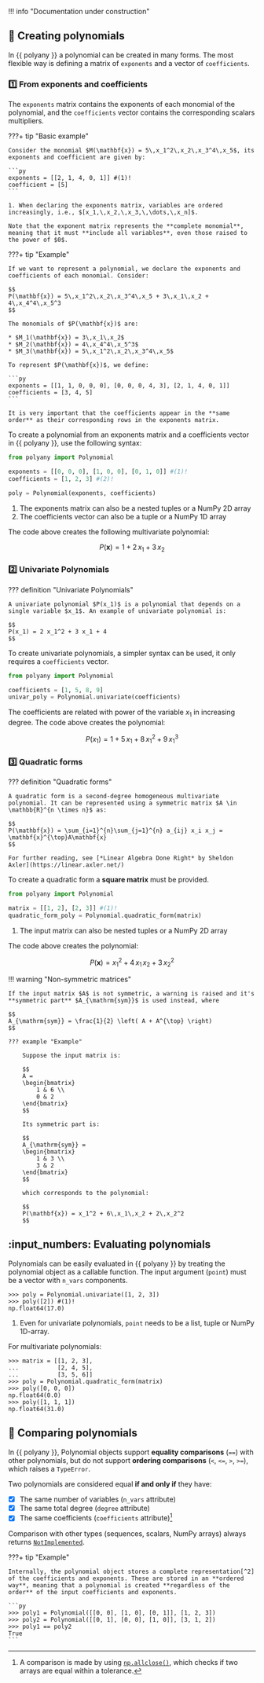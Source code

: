 !!! info "Documentation under construction"

## :pencil: Creating polynomials

In {{ polyany }} a polynomial can be created in many forms. The most flexible way is defining a matrix of `exponents` and a vector of `coefficients`.

### :one: From exponents and coefficients

The `exponents` matrix contains the exponents of each monomial of the polynomial, and the `coefficients` vector contains the corresponding scalars multipliers.

???+ tip "Basic example"

    Consider the monomial $M(\mathbf{x}) = 5\,x_1^2\,x_2\,x_3^4\,x_5$, its exponents and coefficient are given by:

    ```py
    exponents = [[2, 1, 4, 0, 1]] #(1)!
    coefficient = [5]
    ```

    1. When declaring the exponents matrix, variables are ordered increasingly, i.e., $[x_1,\,x_2,\,x_3,\,\dots,\,x_n]$.

    Note that the exponent matrix represents the **complete monomial**, meaning that it must **include all variables**, even those raised to the power of $0$.

???+ tip "Example"

    If we want to represent a polynomial, we declare the exponents and coefficients of each monomial. Consider:

    $$
    P(\mathbf{x}) = 5\,x_1^2\,x_2\,x_3^4\,x_5 + 3\,x_1\,x_2 + 4\,x_4^4\,x_5^3
    $$

    The monomials of $P(\mathbf{x})$ are:

    * $M_1(\mathbf{x}) = 3\,x_1\,x_2$
    * $M_2(\mathbf{x}) = 4\,x_4^4\,x_5^3$
    * $M_3(\mathbf{x}) = 5\,x_1^2\,x_2\,x_3^4\,x_5$

    To represent $P(\mathbf{x})$, we define:

    ```py
    exponents = [[1, 1, 0, 0, 0], [0, 0, 0, 4, 3], [2, 1, 4, 0, 1]]
    coefficients = [3, 4, 5]
    ```

    It is very important that the coefficients appear in the **same order** as their corresponding rows in the exponents matrix.

To create a polynomial from an exponents matrix and a coefficients vector in {{ polyany }}, use the following syntax:

```py
from polyany import Polynomial

exponents = [[0, 0, 0], [1, 0, 0], [0, 1, 0]] #(1)!
coefficients = [1, 2, 3] #(2)!

poly = Polynomial(exponents, coefficients)
```

1. The exponents matrix can also be a nested tuples or a NumPy 2D array
2. The coefficients vector can also be a tuple or a NumPy 1D array

The code above creates the following multivariate polynomial:

$$
P(\mathbf{x}) = 1 + 2\,x_1 + 3\,x_2
$$

### :two: Univariate Polynomials

??? definition "Univariate Polynomials"

    A univariate polynomial $P(x_1)$ is a polynomial that depends on a single variable $x_1$. An example of univariate polynomial is:

    $$
    P(x_1) = 2 x_1^2 + 3 x_1 + 4
    $$

To create univariate polynomials, a simpler syntax can be used, it only requires a `coefficients` vector.

```py
from polyany import Polynomial

coefficients = [1, 5, 8, 9]
univar_poly = Polynomial.univariate(coefficients)
```

The coefficients are related with power of the variable $x_1$ in increasing degree. The code above creates the polynomial:

$$
P(x_1) = 1 + 5\,x_1 + 8\,x_1^2 + 9\,x_1^3
$$

### :three: Quadratic forms

??? definition "Quadratic forms"

    A quadratic form is a second-degree homogeneous multivariate polynomial. It can be represented using a symmetric matrix $A \in \mathbb{R}^{n \times n}$ as:

    $$
    P(\mathbf{x}) = \sum_{i=1}^{n}\sum_{j=1}^{n} a_{ij} x_i x_j = \mathbf{x}^{\top}A\mathbf{x}
    $$

    For further reading, see [*Linear Algebra Done Right* by Sheldon Axler](https://linear.axler.net/)

To create a quadratic form a **square matrix** must be provided.

```py
from polyany import Polynomial

matrix = [[1, 2], [2, 3]] #(1)!
quadratic_form_poly = Polynomial.quadratic_form(matrix)
```

1. The input matrix can also be nested tuples or a NumPy 2D array

The code above creates the polynomial:

$$
P(\mathbf{x}) = x_1^2 + 4\,x_1\,x_2 + 3\,x_2^2
$$

!!! warning "Non-symmetric matrices"

    If the input matrix $A$ is not symmetric, a warning is raised and it's **symmetric part** $A_{\mathrm{sym}}$ is used instead, where

    $$
    A_{\mathrm{sym}} = \frac{1}{2} \left( A + A^{\top} \right)
    $$

    ??? example "Example"

        Suppose the input matrix is:

        $$
        A =
        \begin{bmatrix}
            1 & 6 \\
            0 & 2
        \end{bmatrix}
        $$

        Its symmetric part is:

        $$
        A_{\mathrm{sym}} =
        \begin{bmatrix}
            1 & 3 \\
            3 & 2
        \end{bmatrix}
        $$

        which corresponds to the polynomial:

        $$
        P(\mathbf{x}) = x_1^2 + 6\,x_1\,x_2 + 2\,x_2^2
        $$

## :input_numbers: Evaluating polynomials

Polynomials can be easily evaluated in {{ polyany }} by treating the polynomial object as a callable function.
The input argument (`point`) must be a vector with `n_vars` components.

```pycon
>>> poly = Polynomial.univariate([1, 2, 3])
>>> poly([2]) #(1)!
np.float64(17.0)
```

1. Even for univariate polynomials, `point` needs to be a list, tuple or NumPy 1D-array.

For multivariate polynomials:

```pycon
>>> matrix = [[1, 2, 3],
...           [2, 4, 5],
...           [3, 5, 6]]
>>> poly = Polynomial.quadratic_form(matrix)
>>> poly([0, 0, 0])
np.float64(0.0)
>>> poly([1, 1, 1])
np.float64(31.0)
```

## :heavy_equals_sign: Comparing polynomials

In {{ polyany }}, Polynomial objects support **equality comparisons** (`==`) with other polynomials, but do not support **ordering comparisons** (`<`, `<=`, `>`, `>=`), which raises a `TypeError`.

Two polynomials are considered equal **if and only if** they have:

- [x] The same number of variables (`n_vars` attribute)
- [x] The same total degree (`degree` attribute)
- [x] The same coefficients (`coefficients` attribute)[^1]

[^1]:
    A comparison is made by using [`np.allclose()`](https://numpy.org/doc/stable/reference/generated/numpy.allclose.html), which checks if two arrays are equal within a tolerance.

Comparison with other types (sequences, scalars, NumPy arrays) always returns [`NotImplemented`](https://docs.python.org/3/library/constants.html#NotImplemented).

???+ tip "Example"

    Internally, the polynomial object stores a complete representation[^2] of the coefficients and exponents. These are stored in an **ordered way**, meaning that a polynomial is created **regardless of the order** of the input coefficients and exponents.

    ```py
    >>> poly1 = Polynomial([[0, 0], [1, 0], [0, 1]], [1, 2, 3])
    >>> poly2 = Polynomial([[0, 1], [0, 0], [1, 0]], [3, 1, 2])
    >>> poly1 == poly2
    True
    ```
[^2]: A complete representation includes all possible monomials up to the total degree of the polynomial.
